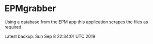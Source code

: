 # EPMgrabber
Using a database from the EPM app this application scrapes the files as required


Latest backup: Sun Sep 8 22:34:01 UTC 2019
